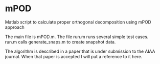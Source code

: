 # mPOD
Matlab script to calculate proper orthogonal decomposition using mPOD approach

The main file is mPOD.m.
The file run.m runs several simple test cases.
run.m calls generate_snaps.m to create snapshot data.

The algorithm is described in a paper that is under submission to the AIAA journal.  When that paper is accepted I will put a reference to it here.
